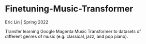 # Finetuning-Music-Transformer
Eric Lin | Spring 2022

Transfer learning Google Magenta Music Transformer to datasets of different genres of music (e.g. classical, jazz, and pop piano).
